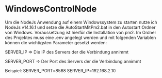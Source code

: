 # WindowsControlNode

Um die NodeJs Anwendung auf einem Windowssystem zu starten nutze ich NodeJs v14.16.1 und setze die AutoStartMitPm2.bat in den Autostart Ordner von Windows.
Voraussetzung ist hierfür die Installation von pm2.
Im Ordner des Projektes muss eine .env angelegt werden und mit folgenden Variablen können die wichtigsten Parameter gesetzt werden:


SERVER_IP => Die IP des Servers der die Verbindung annimmt

SERVER_PORT => Der Port des Servers der die Verbindung annimmt

Beispiel:
SERVER_PORT=8588
SERVER_IP=192.168.2.10
